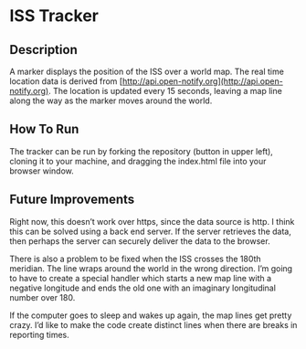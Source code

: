 # ISS Tracker

## Description
A marker displays the position of the ISS over a world map. The real time location data is derived from [http://api.open-notify.org](http://api.open-notify.org). The location is updated every 15 seconds, leaving a map line along the way as the marker moves around the world.

## How To Run
The tracker can be run by forking the repository (button in upper left), cloning it to your machine, and dragging the index.html file into your browser window.

## Future Improvements
Right now, this doesn’t work over https, since the data source is http. I think this can be solved using a back end server. If the server retrieves the data, then perhaps the server can securely deliver the data to the browser. 

There is also a problem to be fixed when the ISS crosses the 180th meridian. The line wraps around the world in the wrong direction. I’m going to have to create a special handler which starts a new map line with a negative longitude and ends the old one with an imaginary longitudinal number over 180.

If the computer goes to sleep and wakes up again, the map lines get pretty crazy. I’d like to make the code create distinct lines when there are breaks in reporting times.

